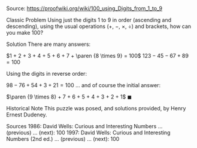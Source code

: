 # 

Source: https://proofwiki.org/wiki/100_using_Digits_from_1_to_9



Classic Problem
Using just the digits $1$ to $9$ in order (ascending and descending), using the usual operations ($+$, $-$, $\times$, $\div$) and brackets, how can you make $100$?


Solution
There are many answers:

$1 + 2 + 3 + 4 + 5 + 6 + 7 + \paren {8 \times 9} = 100$
$123 - 45 - 67 + 89 = 100$

Using the  digits in reverse order:

$98 - 76 + 54 + 3 + 21 = 100$
... and of course the initial answer:

$\paren {9 \times 8} + 7 + 6 + 5 + 4 + 3 + 2 + 1$
$\blacksquare$


Historical Note
This puzzle was posed, and solutions provided, by Henry Ernest Dudeney.


Sources
1986: David Wells: Curious and Interesting Numbers ... (previous) ... (next): $100$
1997: David Wells: Curious and Interesting Numbers (2nd ed.) ... (previous) ... (next): $100$




